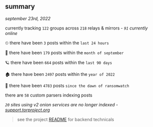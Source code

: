 
## summary
_september 23rd, 2022_

currently tracking `122` groups across `218` relays & mirrors - _`91` currently online_

⏲ there have been `3` posts within the `last 24 hours`

🦈 there have been `179` posts within the `month of september`

🪐 there have been `664` posts within the `last 90 days`

🏚 there have been `2497` posts within the `year of 2022`

🦕 there have been `4783` posts `since the dawn of ransomwatch`

there are `58` custom parsers indexing posts

_`20` sites using v2 onion services are no longer indexed - [support.torproject.org](https://support.torproject.org/onionservices/v2-deprecation/)_

> see the project [README](https://github.com/joshhighet/ransomwatch#ransomwatch--) for backend technicals
